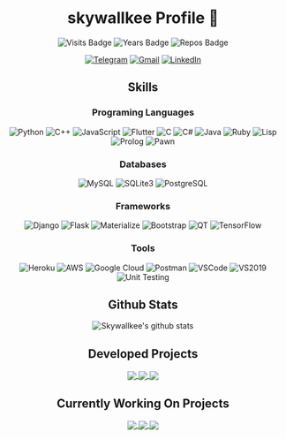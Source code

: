 <div align="center">

# skywallkee Profile 👋

![Visits Badge](https://badges.pufler.dev/visits/skywallkee/skywallkee)
![Years Badge](https://badges.pufler.dev/years/skywallkee)
![Repos Badge](https://badges.pufler.dev/repos/skywallkee)

[![Telegram](https://img.shields.io/badge/-TELEGRAM-2CA5E0?style=for-the-badge&logo=telegram&logoColor=white)](https://t.me/skywallkee)
[![Gmail](https://img.shields.io/badge/-GMAIL-D14836?style=for-the-badge&logo=gmail&logoColor=white)](mailto:raduamaistroaie@gmail.com)
[![LinkedIn](https://img.shields.io/badge/-LINKEDIN-0077B5?style=for-the-badge&logo=linkedin&logoColor=white)](https://www.linkedin.com/in/amaistroaie-radu/)
<!-- 
NOT AVAILABLE ATM
[![adamalston.com](https://img.shields.io/badge/-SKYWALLKEE.DEV-000000?style=for-the-badge&logo=react&logoColor=white)](https://www.skywallkee.dev/) -->

## Skills
### Programing Languages
![Python](https://img.shields.io/badge/-Python-000000?style=flat&logo=Python)
![C++](https://img.shields.io/badge/-C++-000000?style=flat&logo=C%2B%2B&logoColor=00599C)
![JavaScript](https://img.shields.io/badge/-JavaScript-000000?style=flat&logo=javascript)
![Flutter](https://img.shields.io/badge/-Flutter-000000?style=flat&logo=Flutter&logoColor=007396)
![C](https://img.shields.io/badge/-C-000000?style=flat&logo=C)
![C#](https://img.shields.io/badge/-C%23-000000?style=flat&logo=C-Sharp)
![Java](https://img.shields.io/badge/-Java-000000?style=flat&logo=Java&logoColor=007396)
![Ruby](https://img.shields.io/badge/-Ruby-000000?style=flat&logo=Ruby&logoColor=007396)
![Lisp](https://img.shields.io/badge/-Lisp-000000?style=flat&logo=Lisp&logoColor=007396)
![Prolog](https://img.shields.io/badge/-Prolog-000000?style=flat&logo=Prolog&logoColor=007396)
![Pawn](https://img.shields.io/badge/-Pawn-000000?style=flat&logo=Pawn&logoColor=007396)

### Databases
![MySQL](https://img.shields.io/badge/-MySQL-000000?style=flat&logo=MySQL)
![SQLite3](https://img.shields.io/badge/-SQLite3-000000?style=flat&logo=sqlite)
![PostgreSQL](https://img.shields.io/badge/-PostgreSQL-000000?style=flat&logo=postgresql)

### Frameworks
![Django](https://img.shields.io/badge/-Django-000000?style=flat&logo=Django)
![Flask](https://img.shields.io/badge/-Flask-000000?style=flat&logo=Flask)
![Materialize](https://img.shields.io/badge/-Materialize-000000?style=flat&logo=Materialize)
![Bootstrap](https://img.shields.io/badge/-Bootstrap-000000?style=flat&logo=Bootstrap)
![QT](https://img.shields.io/badge/-QT-000000?style=flat&logo=qt)
![TensorFlow](https://img.shields.io/badge/-TensorFlow-000000?style=flat&logo=TensorFlow)

### Tools
![Heroku](https://img.shields.io/badge/-Heroku-000000?style=flat&logo=Heroku)
![AWS](https://img.shields.io/badge/-AWS-000000?style=flat&logo=amazon)
![Google Cloud](https://img.shields.io/badge/-Google%20Cloud-000000?style=flat&logo=Google-Cloud)
![Postman](https://img.shields.io/badge/-Postman-000000?style=flat&logo=Postman)
![VSCode](https://img.shields.io/badge/-VSCode-000000?style=flat&logo=visual-studio-code)
![VS2019](https://img.shields.io/badge/-VS2019-000000?style=flat&logo=visual-studio)
![Unit Testing](https://img.shields.io/badge/-Unit%20Testing-000000?style=flat)

## Github Stats
![Skywallkee's github stats](https://github-readme-stats.vercel.app/api?username=skywallkee&hide=stars,contribs)

## Developed Projects
<a href="https://github.com/skywallkee/SkyCryptoClub/">
  <img align="center" src="https://github-readme-stats.vercel.app/api/pin/?username=skywallkee&repo=SkyCryptoClub&title_color=ffffff&text_color=c9cacc&icon_color=2bbc8a&bg_color=1d1f21" />
</a>
<a href="https://github.com/skywallkee/web-visual-sorting/">
  <img align="center" src="https://github-readme-stats.vercel.app/api/pin/?username=skywallkee&repo=web-visual-sorting&title_color=ffffff&text_color=c9cacc&icon_color=2bbc8a&bg_color=1d1f21" />
</a>
<a href="https://github.com/skywallkee/Web-sudoku-solver/">
  <img align="center" src="https://github-readme-stats.vercel.app/api/pin/?username=skywallkee&repo=Web-sudoku-solver&title_color=ffffff&text_color=c9cacc&icon_color=2bbc8a&bg_color=1d1f21" />
</a>

## Currently Working On Projects
<a href="https://github.com/skywallkee/lifily/">
  <img align="center" src="https://github-readme-stats.vercel.app/api/pin/?username=skywallkee&repo=lifily&title_color=ffffff&text_color=c9cacc&icon_color=2bbc8a&bg_color=1d1f21" />
</a>
<a href="https://github.com/skywallkee/Stake-Desktop/">
  <img align="center" src="https://github-readme-stats.vercel.app/api/pin/?username=skywallkee&repo=Stake-Desktop&title_color=ffffff&text_color=c9cacc&icon_color=2bbc8a&bg_color=1d1f21" />
</a>
<a href="https://github.com/skywallkee/MyPassNow/">
  <img align="center" src="https://github-readme-stats.vercel.app/api/pin/?username=skywallkee&repo=MyPassNow&title_color=ffffff&text_color=c9cacc&icon_color=2bbc8a&bg_color=1d1f21" />
</a>
</div>